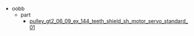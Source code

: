 * oobb
  * part
    * [pulley_gt2_06_09_ex_144_teeth_shield_sh_motor_servo_standard_01](oobb/part/pulley_gt2_06_09_ex_144_teeth_shield_sh_motor_servo_standard_01)

